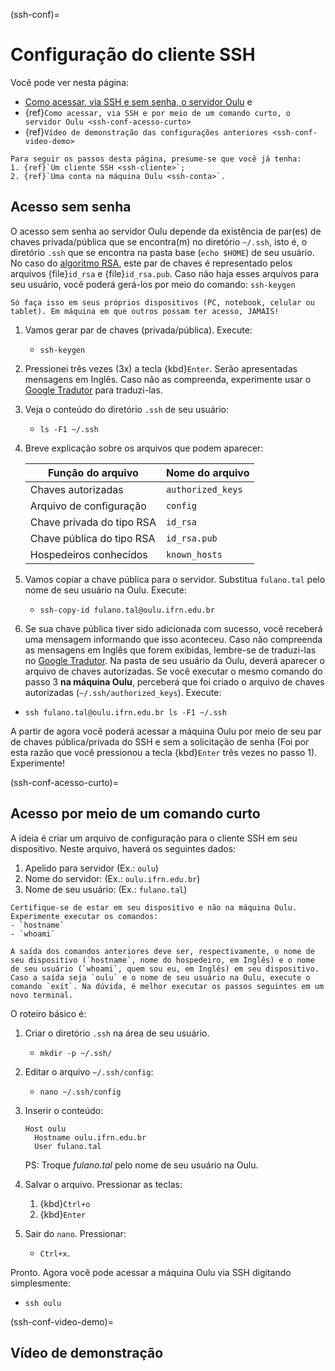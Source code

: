 (ssh-conf)=

# Configuração do cliente SSH 

Você pode ver nesta página: 
- [Como acessar, via SSH e sem senha, o servidor Oulu](#acesso-sem-senha) e
- {ref}`Como acessar, via SSH e por meio de um comando curto, o servidor Oulu <ssh-conf-acesso-curto>`
- {ref}`Vídeo de demonstração das configurações anteriores <ssh-conf-video-demo>`

```{warning}
Para seguir os passos desta página, presume-se que você já tenha:
1. {ref}`Um cliente SSH <ssh-cliente>`;
2. {ref}`Uma conta na máquina Oulu <ssh-conta>`.
```

## Acesso sem senha

O acesso sem senha ao servidor Oulu depende da existência de par(es) de chaves privada/pública que se encontra(m) no diretório `~/.ssh`, isto é, o diretório `.ssh` que se encontra na pasta base (`echo $HOME`) de seu usuário. No caso do [algoritmo RSA](https://pt.wikipedia.org/wiki/RSA_(sistema_criptogr%C3%A1fico)), este par de chaves é representado pelos arquivos {file}`id_rsa` e {file}`id_rsa.pub`. Caso não haja esses arquivos para seu usuário, você poderá gerá-los por meio do comando: `ssh-keygen`

```{warning}
Só faça isso em seus próprios dispositivos (PC, notebook, celular ou tablet). Em máquina em que outros possam ter acesso, JAMAIS!
```

1. Vamos gerar par de chaves (privada/pública). Execute:
   - `ssh-keygen`

2. Pressionei três vezes (3x) a tecla {kbd}`Enter`. Serão apresentadas mensagens em Inglês. Caso não as compreenda, experimente usar o [Google Tradutor](https://translate.google.com) para traduzi-las.
    
3. Veja o conteúdo do diretório `.ssh` de seu usuário:
   - `ls -F1 ~/.ssh`

4. Breve explicação sobre os arquivos que podem aparecer:

   |Função do arquivo | Nome do arquivo |
   | --- | --- | 
   |Chaves autorizadas | `authorized_keys` |
   |Arquivo de configuração | `config`
   |Chave privada do tipo RSA | `id_rsa` |
   |Chave pública do tipo RSA | `id_rsa.pub` |
   |Hospedeiros conhecidos | `known_hosts` |

5. Vamos copiar a chave pública para o servidor. Substitua `fulano.tal` pelo nome de seu usuário na Oulu. Execute:
   - `ssh-copy-id fulano.tal@oulu.ifrn.edu.br`

6. Se sua chave pública tiver sido adicionada com sucesso, você receberá uma mensagem informando que isso aconteceu. Caso não compreenda as mensagens em Inglês que forem exibidas, lembre-se de traduzi-las no [Google Tradutor](https://translate.google.com). Na pasta de seu usuário da Oulu, deverá aparecer o arquivo de chaves autorizadas. Se você executar o mesmo comando do passo 3 **na máquina Oulu**, perceberá que foi criado o arquivo de chaves autorizadas (`~/.ssh/authorized_keys`). Execute:
  - `ssh fulano.tal@oulu.ifrn.edu.br ls -F1 ~/.ssh`
   
A partir de agora você poderá acessar a máquina Oulu por meio de seu par de chaves pública/privada do SSH e sem a solicitação de senha (Foi por esta razão que você pressionou a tecla {kbd}`Enter` três vezes no passo 1). Experimente!

(ssh-conf-acesso-curto)=

## Acesso por meio de um comando curto

A ideia é criar um arquivo de configuração para o cliente SSH em seu dispositivo. Neste arquivo, haverá os seguintes dados:

1. Apelido para servidor (Ex.: `oulu`)
2. Nome do servidor: (Ex.: `oulu.ifrn.edu.br`) 
3. Nome de seu usuário: (Ex.: `fulano.tal`)

```{warning}
Certifique-se de estar em seu dispositivo e não na máquina Oulu. Experimente executar os comandos:
- `hostname`
- `whoami`

A saída dos comandos anteriores deve ser, respectivamente, o nome de seu dispositivo (`hostname`, nome do hospedeiro, em Inglês) e o nome de seu usuário (`whoami`, quem sou eu, em Inglês) em seu dispositivo. Caso a saída seja `oulu` e o nome de seu usuário na Oulu, execute o comando `exit`. Na dúvida, é melhor executar os passos seguintes em um novo terminal.  
```

O roteiro básico é:

1. Criar o diretório `.ssh` na área de seu usuário.
   - `mkdir -p ~/.ssh/`

2. Editar o arquivo `~/.ssh/config`: 
   - `nano ~/.ssh/config`

3. Inserir o conteúdo:   

   ```
   Host oulu
     Hostname oulu.ifrn.edu.br
     User fulano.tal
   ```

   PS: Troque *fulano.tal* pelo nome de seu usuário na Oulu.

4. Salvar o arquivo. Pressionar as teclas:
   1. {kbd}`Ctrl+o`
   2. {kbd}`Enter`

5. Sair do `nano`. Pressionar:
   - `Ctrl+x`.

Pronto. Agora você pode acessar a máquina Oulu via SSH digitando simplesmente:
- `ssh oulu`

(ssh-conf-video-demo)=

## Vídeo de demonstração

<script id="asciicast-364458" src="https://asciinema.org/a/364458.js" async></script>


